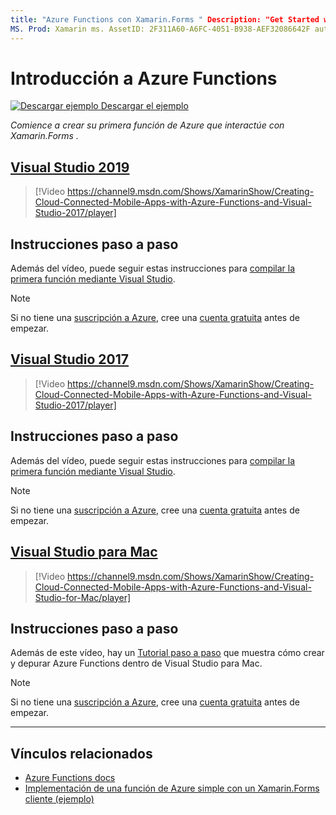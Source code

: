 ```yaml
---
title: "Azure Functions con Xamarin.Forms " Description: "Get Started with Azure Functions using Xamarin.Forms ."
MS. Prod: Xamarin ms. AssetID: 2F311A60-A6FC-4051-B938-AEF32086642F autor: conceptdev ms. Author: crdun ms. Custom: vídeo ms. Date: 04/02/2019 no-LOC: [ Xamarin.Forms , Xamarin.Essentials ]
---
```

# <a name="get-started-with-azure-functions"></a>Introducción a Azure Functions

[![Descargar ejemplo](~/media/shared/download.png) Descargar el ejemplo](https://azure.microsoft.com/resources/samples/functions-xamarin-getting-started/)

_Comience a crear su primera función de Azure que interactúe con Xamarin.Forms ._

## <a name="visual-studio-2019"></a>[Visual Studio 2019](#tab/windows)

> [!Video https://channel9.msdn.com/Shows/XamarinShow/Creating-Cloud-Connected-Mobile-Apps-with-Azure-Functions-and-Visual-Studio-2017/player]

## <a name="step-by-step-instructions"></a>Instrucciones paso a paso

Además del vídeo, puede seguir estas instrucciones para [compilar la primera función mediante Visual Studio](https://docs.microsoft.com/azure/azure-functions/functions-create-your-first-function-visual-studio).

> [!NOTE]
> Si no tiene una [suscripción a Azure](/azure/guides/developer/azure-developer-guide#understanding-accounts-subscriptions-and-billing), cree una [cuenta gratuita](https://aka.ms/azfree-docs-mobileapps) antes de empezar.

## <a name="visual-studio-2017"></a>[Visual Studio 2017](#tab/win-vs2017)

> [!Video https://channel9.msdn.com/Shows/XamarinShow/Creating-Cloud-Connected-Mobile-Apps-with-Azure-Functions-and-Visual-Studio-2017/player]

## <a name="step-by-step-instructions"></a>Instrucciones paso a paso

Además del vídeo, puede seguir estas instrucciones para [compilar la primera función mediante Visual Studio](https://docs.microsoft.com/azure/azure-functions/functions-create-your-first-function-visual-studio).

> [!NOTE]
> Si no tiene una [suscripción a Azure](/azure/guides/developer/azure-developer-guide#understanding-accounts-subscriptions-and-billing), cree una [cuenta gratuita](https://aka.ms/azfree-docs-mobileapps) antes de empezar.

## <a name="visual-studio-for-mac"></a>[Visual Studio para Mac](#tab/macos)

> [!Video https://channel9.msdn.com/Shows/XamarinShow/Creating-Cloud-Connected-Mobile-Apps-with-Azure-Functions-and-Visual-Studio-for-Mac/player]

## <a name="step-by-step-instructions"></a>Instrucciones paso a paso

Además de este vídeo, hay un [Tutorial paso a paso](https://docs.microsoft.com/visualstudio/mac/azure-functions-lab) que muestra cómo crear y depurar Azure Functions dentro de Visual Studio para Mac.

> [!NOTE]
> Si no tiene una [suscripción a Azure](/azure/guides/developer/azure-developer-guide#understanding-accounts-subscriptions-and-billing), cree una [cuenta gratuita](https://aka.ms/azfree-docs-mobileapps) antes de empezar.

-----

## <a name="related-links"></a>Vínculos relacionados

- [Azure Functions docs](https://docs.microsoft.com/azure/azure-functions/)
- [Implementación de una función de Azure simple con un Xamarin.Forms cliente (ejemplo)](https://azure.microsoft.com/resources/samples/functions-xamarin-getting-started/)
